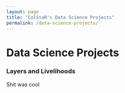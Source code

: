 ```yaml
---
layout: page
title: "ColStaR's Data Science Projects"
permalink: /data-science-projects/
---
```


# Data Science Projects

### Layers and Livelihoods
Shit was cool
